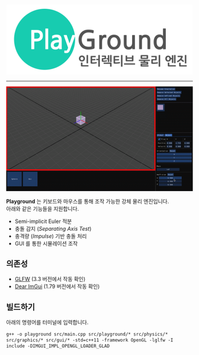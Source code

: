![Playgroud Logo](./img/playground.png)

---
  

![Simulation Demo](./img/simulation_demo.gif)

  
**Playground** 는 키보드와 마우스를 통해 조작 가능한 강체 물리 엔진입니다.  
아래와 같은 기능들을 지원합니다.  
- Semi-implicit Euler 적분
- 충돌 감지 (*Separating Axis Test*)
- 충격량 (*Impulse*) 기반 충돌 처리
- GUI 를 통한 시뮬레이션 조작  
  
## 의존성
- [GLFW](https://www.glfw.org) (3.3 버전에서 작동 확인)
- [Dear ImGui](https://github.com/ocornut/imgui) (1.79 버전에서 작동 확인)
  
## 빌드하기  
아래의 명령어를 터미널에 입력합니다.  
```shell
g++ -o playground src/main.cpp src/playground/* src/physics/* src/graphics/* src/gui/* -std=c++11 -framework OpenGL -lglfw -I include -DIMGUI_IMPL_OPENGL_LOADER_GLAD
```
